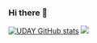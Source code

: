 ### Hi there 👋

<!--
**ferrero279/ferrero279** is a ✨ _special_ ✨ repository because its `README.md` (this file) appears on your GitHub profile.

Here are some ideas to get you started:

- 🔭 I’m currently working on ...
- 🌱 I’m currently learning ...
- 👯 I’m looking to collaborate on ...
- 🤔 I’m looking for help with ...
- 💬 Ask me about ...
- 📫 How to reach me: ...
- 😄 Pronouns: ...
- ⚡ Fun fact: ...
-->
[![UDAY GitHub stats](https://github-readme-stats.vercel.app/api?username=Ferrero279&count_private=true&show_icons=true&theme=tokyonight)](https://github.com/Codecity001?tab=repositories)
![](https://komarev.com/ghpvc/?username=Ferrero279&color=blue)
